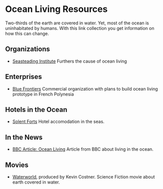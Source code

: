 # Ocean Living Resources

Two-thirds of the earth are covered in water. Yet, most of the ocean is uninhabitated by humans. With this link collection you  get information on how this can change.

## Organizations

* [Seasteading Institute](https://www.seasteading.org/) Furthers the cause of ocean living

## Enterprises

* [Blue Frontiers](https://www.blue-frontiers.com/en/) Commercial organization with plans to build ocean living prototype in French Polynesia

## Hotels in the Ocean

* [Solent Forts](https://solentforts.com/) Hotel accomodation in the seas.

## In the News

* [BBC Article: Ocean Living](http://www.bbc.com/future/story/20131101-living-on-the-ocean) Article from BBC about living in the ocean.

## Movies

* [Waterworld](https://en.wikipedia.org/wiki/Waterworld), produced by Kevin Costner. Science Fiction movie about earth covered in water.

